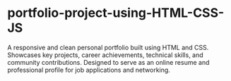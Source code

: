 # portfolio-project-using-HTML-CSS-JS
A responsive and clean personal portfolio built using HTML and CSS. Showcases key projects, career achievements, technical skills, and community contributions. Designed to serve as an online resume and professional profile for job applications and networking.
